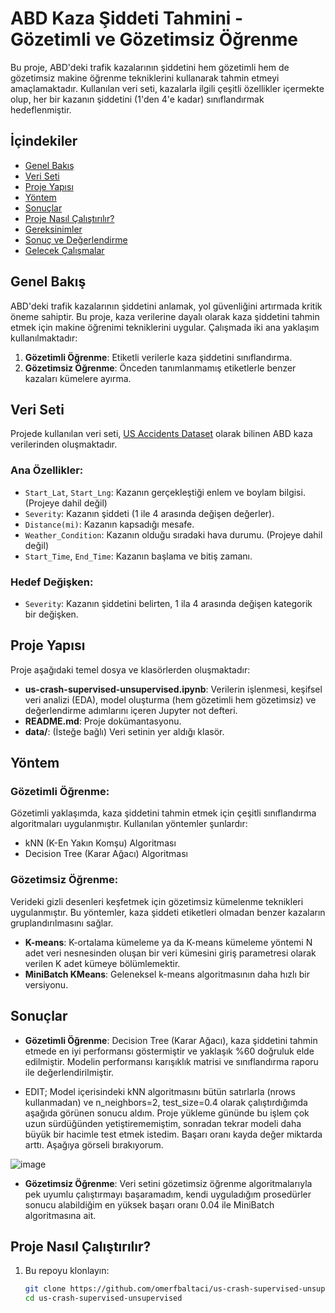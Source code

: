# ABD Kaza Şiddeti Tahmini - Gözetimli ve Gözetimsiz Öğrenme

Bu proje, ABD'deki trafik kazalarının şiddetini hem gözetimli hem de gözetimsiz makine öğrenme tekniklerini kullanarak tahmin etmeyi amaçlamaktadır. Kullanılan veri seti, kazalarla ilgili çeşitli özellikler içermekte olup, her bir kazanın şiddetini (1'den 4'e kadar) sınıflandırmak hedeflenmiştir.

## İçindekiler
- [Genel Bakış](#genel-bakış)
- [Veri Seti](#veri-seti)
- [Proje Yapısı](#proje-yapısı)
- [Yöntem](#yöntem)
- [Sonuçlar](#sonuçlar)
- [Proje Nasıl Çalıştırılır?](#proje-nasıl-çalıştırılır)
- [Gereksinimler](#gereksinimler)
- [Sonuç ve Değerlendirme](#sonuç-ve-değerlendirme)
- [Gelecek Çalışmalar](#gelecek-çalışmalar)

## Genel Bakış
ABD'deki trafik kazalarının şiddetini anlamak, yol güvenliğini artırmada kritik öneme sahiptir. Bu proje, kaza verilerine dayalı olarak kaza şiddetini tahmin etmek için makine öğrenimi tekniklerini uygular. Çalışmada iki ana yaklaşım kullanılmaktadır:
1. **Gözetimli Öğrenme**: Etiketli verilerle kaza şiddetini sınıflandırma.
2. **Gözetimsiz Öğrenme**: Önceden tanımlanmamış etiketlerle benzer kazaları kümelere ayırma.

## Veri Seti
Projede kullanılan veri seti, [US Accidents Dataset](https://www.kaggle.com/sobhanmoosavi/us-accidents) olarak bilinen ABD kaza verilerinden oluşmaktadır. 

### Ana Özellikler:
- `Start_Lat`, `Start_Lng`: Kazanın gerçekleştiği enlem ve boylam bilgisi. (Projeye dahil değil)
- `Severity`: Kazanın şiddeti (1 ile 4 arasında değişen değerler).
- `Distance(mi)`: Kazanın kapsadığı mesafe.
- `Weather_Condition`: Kazanın olduğu sıradaki hava durumu. (Projeye dahil değil)
- `Start_Time`, `End_Time`: Kazanın başlama ve bitiş zamanı.

### Hedef Değişken:
- `Severity`: Kazanın şiddetini belirten, 1 ila 4 arasında değişen kategorik bir değişken.

## Proje Yapısı
Proje aşağıdaki temel dosya ve klasörlerden oluşmaktadır:
- **us-crash-supervised-unsupervised.ipynb**: Verilerin işlenmesi, keşifsel veri analizi (EDA), model oluşturma (hem gözetimli hem gözetimsiz) ve değerlendirme adımlarını içeren Jupyter not defteri.
- **README.md**: Proje dokümantasyonu.
- **data/**: (İsteğe bağlı) Veri setinin yer aldığı klasör.

## Yöntem
### Gözetimli Öğrenme:
Gözetimli yaklaşımda, kaza şiddetini tahmin etmek için çeşitli sınıflandırma algoritmaları uygulanmıştır. Kullanılan yöntemler şunlardır:
- kNN (K-En Yakın Komşu) Algoritması
- Decision Tree (Karar Ağacı) Algoritması

### Gözetimsiz Öğrenme:
Verideki gizli desenleri keşfetmek için gözetimsiz kümelenme teknikleri uygulanmıştır. Bu yöntemler, kaza şiddeti etiketleri olmadan benzer kazaların gruplandırılmasını sağlar.
- **K-means**: K-ortalama kümeleme ya da K-means kümeleme yöntemi N adet veri nesnesinden oluşan bir veri kümesini giriş parametresi olarak verilen K adet kümeye bölümlemektir.
- **MiniBatch KMeans**: Geleneksel k-means algoritmasının daha hızlı bir versiyonu.

## Sonuçlar
- **Gözetimli Öğrenme**: Decision Tree (Karar Ağacı), kaza şiddetini tahmin etmede en iyi performansı göstermiştir ve yaklaşık %60 doğruluk elde edilmiştir. Modelin performansı karışıklık matrisi ve sınıflandırma raporu ile değerlendirilmiştir.

- EDIT;
Model içerisindeki kNN algoritmasını bütün satırlarla (nrows kullanmadan) ve n_neighbors=2, test_size=0.4 olarak çalıştırdığımda aşağıda görünen sonucu aldım. Proje yükleme gününde bu işlem çok uzun sürdüğünden yetiştirememiştim, sonradan tekrar modeli daha büyük bir hacimle test etmek istedim. Başarı oranı kayda değer miktarda arttı. Aşağıya görseli bırakıyorum.

![image](https://github.com/user-attachments/assets/54e324b3-1520-4aac-b340-6163f2ba40c8)
  
- **Gözetimsiz Öğrenme**: Veri setini gözetimsiz öğrenme algoritmalarıyla pek uyumlu çalıştırmayı başaramadım, kendi uyguladığım prosedürler sonucu alabildiğim en yüksek başarı oranı 0.04 ile MiniBatch algoritmasına ait.

## Proje Nasıl Çalıştırılır?
1. Bu repoyu klonlayın:
   ```bash
   git clone https://github.com/omerfbaltaci/us-crash-supervised-unsupervised
   cd us-crash-supervised-unsupervised
